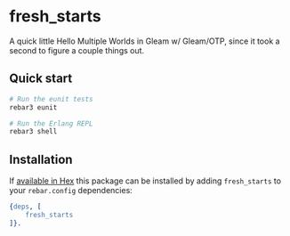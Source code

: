 # fresh_starts

A quick little Hello Multiple Worlds in Gleam w/ Gleam/OTP, since it took a second to figure a couple things out.


## Quick start

```sh
# Run the eunit tests
rebar3 eunit

# Run the Erlang REPL
rebar3 shell
```

## Installation

If [available in Hex](https://rebar3.org/docs/configuration/dependencies/#declaring-dependencies)
this package can be installed by adding `fresh_starts` to your `rebar.config` dependencies:

```erlang
{deps, [
    fresh_starts
]}.
```
